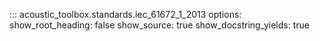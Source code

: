 ::: acoustic_toolbox.standards.iec_61672_1_2013
    options:
        show_root_heading: false
        show_source: true
        show_docstring_yields: true
